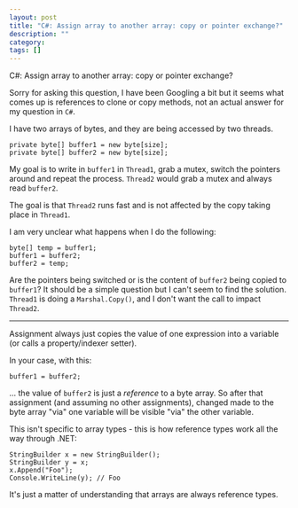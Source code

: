 ```yaml
---
layout: post
title: "C#: Assign array to another array: copy or pointer exchange?"
description: ""
category:
tags: []
---
```


C#: Assign array to another array: copy or pointer exchange?


Sorry for asking this question, I have been Googling a bit but it seems what comes up is references to clone or copy methods, not an actual answer for my question in `C#`.

I have two arrays of bytes, and they are being accessed by two threads.

    private byte[] buffer1 = new byte[size];
    private byte[] buffer2 = new byte[size];

My goal is to write in `buffer1` in `Thread1`, grab a mutex, switch the pointers around and repeat the process. `Thread2` would grab a mutex and always read `buffer2`.

The goal is that `Thread2` runs fast and is not affected by the copy taking place in `Thread1`.

I am very unclear what happens when I do the following:

    byte[] temp = buffer1;
    buffer1 = buffer2;
    buffer2 = temp;

Are the pointers being switched or is the content of `buffer2` being copied to `buffer1`? It should be a simple question but I can't seem to find the solution. `Thread1` is doing a `Marshal.Copy()`, and I don't want the call to impact `Thread2`.


--------------------------------------- 
Assignment always just copies the value of one expression into a variable (or calls a property/indexer setter).

In your case, with this:

    buffer1 = buffer2;

... the value of `buffer2` is just a _reference_ to a byte array. So after that assignment (and assuming no other assignments), changed made to the byte array "via" one variable will be visible "via" the other variable.

This isn't specific to array types - this is how reference types work all the way through .NET:

    StringBuilder x = new StringBuilder();
    StringBuilder y = x;
    x.Append("Foo");
    Console.WriteLine(y); // Foo

It's just a matter of understanding that arrays are always reference types.


